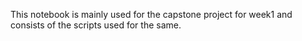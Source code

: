 This notebook is mainly used for the capstone project for week1 and consists of the scripts used for the same.
